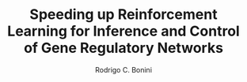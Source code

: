---
paperId: 76
author: Rodrigo C. Bonini
publicationauthor: Bonini, R. C.
title: Speeding up Reinforcement Learning for Inference and Control of Gene Regulatory Networks
pdf: Poster_Bonini_Rodrigo.pdf
poster: --
alt: --
type: Poster
topic: Robotics
link: https://doi.org/10.52591/lxai2019120821
conference: neurips
year: 2019
tags: neurips-2019
location: Vancouver, Canada
---
